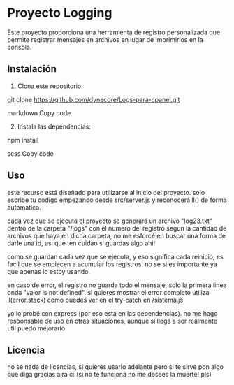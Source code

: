 # Proyecto Logging

Este proyecto proporciona una herramienta de registro personalizada que permite registrar mensajes en archivos en lugar de imprimirlos en la consola.

## Instalación

1. Clona este repositorio:

git clone https://github.com/dynecore/Logs-para-cpanel.git

markdown
Copy code

2. Instala las dependencias:

npm install

scss
Copy code

## Uso
este recurso está diseñado para utilizarse al inicio del proyecto. solo escribe tu codigo empezando desde src/server.js y reconocerá ll() de forma automatica.

cada vez que se ejecuta el proyecto se generará un archivo "log23.txt" dentro de la carpeta "/logs" con el numero del registro segun la cantidad de archivos que haya en dicha carpeta, no me esforcé en buscar una forma de darle una id, asi que ten cuidao si guardas algo ahi!

como se guardan cada vez que se ejecuta, y eso significa cada reinicio, es facil que se empiecen a acumular los registros. no se si es importante ya que apenas lo estoy usando.

en caso de error, el registro no guarda todo el mensaje, solo la primera linea onda "valor is not defined". si quieres mostrar el error completo utiliza ll(error.stack) como puedes ver en el try-catch en /sistema.js

yo lo probé con express (por eso está en las dependencias). no me hago responsable de uso en otras situaciones, aunque si llega a ser realmente util puedo mejorarlo

## Licencia
no se nada de licencias, si quieres usarlo adelante pero si te sirve pon algo que diga gracias aira c: (si no te funciona no me desees la muerte! pls)

